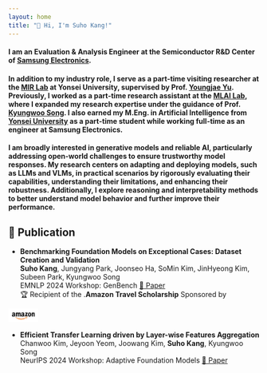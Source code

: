 ```yaml
---
layout: home
title: "👋 Hi, I'm Suho Kang!"
---
```


<link rel="stylesheet" href="/assets/css/custom.css">


#### I am an Evaluation & Analysis Engineer at the Semiconductor R&D Center of <span class="blue-text"><a href="https://semiconductor.samsung.com/">Samsung Electronics</a></span>.

#### In addition to my industry role, I serve as a part-time visiting researcher at the <span class="blue-text"><a href="https://mirlab.yonsei.ac.kr/">MIR Lab</a></span> at Yonsei University, supervised by Prof. <span class="blue-text"><a href="https://yj-yu.github.io/home/">Youngjae Yu</a></span>. Previously, I worked as a part-time research assistant at the <span class="blue-text"><a href="https://mlai.yonsei.ac.kr/home">MLAI Lab</a></span>, where I expanded my research expertise under the guidance of Prof. <span class="blue-text"><a href="https://scholar.google.com/citations?hl=ko&user=HWxRii4AAAAJ&view_op=list_works&sortby=pubdate">Kyungwoo Song</a></span>. I also earned my M.Eng. in Artificial Intelligence from <span class="blue-text"><a href="https://www.yonsei.ac.kr/en_sc/index.jsp">Yonsei University</a></span> as a part-time student while working full-time as an engineer at Samsung Electronics.  

#### I am broadly interested in generative models and reliable AI, particularly addressing open-world challenges to ensure trustworthy model responses. My research centers on adapting and deploying models, such as LLMs and VLMs, in practical scenarios by rigorously evaluating their capabilities, understanding their limitations, and enhancing their robustness. Additionally, I explore reasoning and interpretability methods to better understand model behavior and further improve their performance.

## 🔭 Publication  
  * **Benchmarking Foundation Models on Exceptional Cases: Dataset Creation and Validation**  
  **Suho Kang**, Jungyang Park, Joonseo Ha, SoMin Kim, JinHyeong Kim, Subeen Park, Kyungwoo Song  
  EMNLP 2024 Workshop: GenBench [📄 Paper](https://arxiv.org/abs/2410.18001)  
  🏆 Recipient of the <span class="blue-text">.<strong>Amazon Travel Scholarship</strong></span> Sponsored by <span style="vertical-align:middle;">
  <img src="/assets/images/amazon-official-logo.png" alt="Amazon Logo" width="60px">
</span>

    
  * **Efficient Transfer Learning driven by Layer-wise Features Aggregation**  
  Chanwoo Kim, Jeyoon Yeom, Joowang Kim, **Suho Kang**, Kyungwoo Song  
  NeurIPS 2024 Workshop: Adaptive Foundation Models [📄 Paper](https://openreview.net/forum?id=Q0tfRYadhc#discussion)  
  